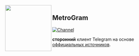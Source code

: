 <img src="https://i.imgur.com/yC2SfO3.png" width="150" align="left"/>

## MetroGram

[![Channel](https://imgur.com/e5338963-be9c-4390-a402-07800b9b37b1)](https://t.me/metrogramclient)

**сторонний** клиент Telegram на основе [оффициальных источников](https://github.com/DrKLO/Telegram).
